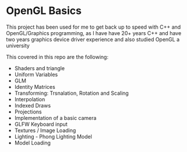 # OpenGL Basics

This project has been used for me to get back up to speed with C++ and OpenGL/Graphics programming, as I have have 20+ years C++ and have two years graphics device driver experience and also studied OpenGL a university

This covered in this repo are the following:

* Shaders and triangle
* Uniform Variables
* GLM
* Identity Matrices
* Transforming: Trsnalation, Rotation and Scaling
* Interpolation 
* Indexed Draws
* Projections
* Implementation of a basic camera
* GLFW Keyboard input
* Textures / Image Loading
* Lighting - Phong Lighting Model
* Model Loading
